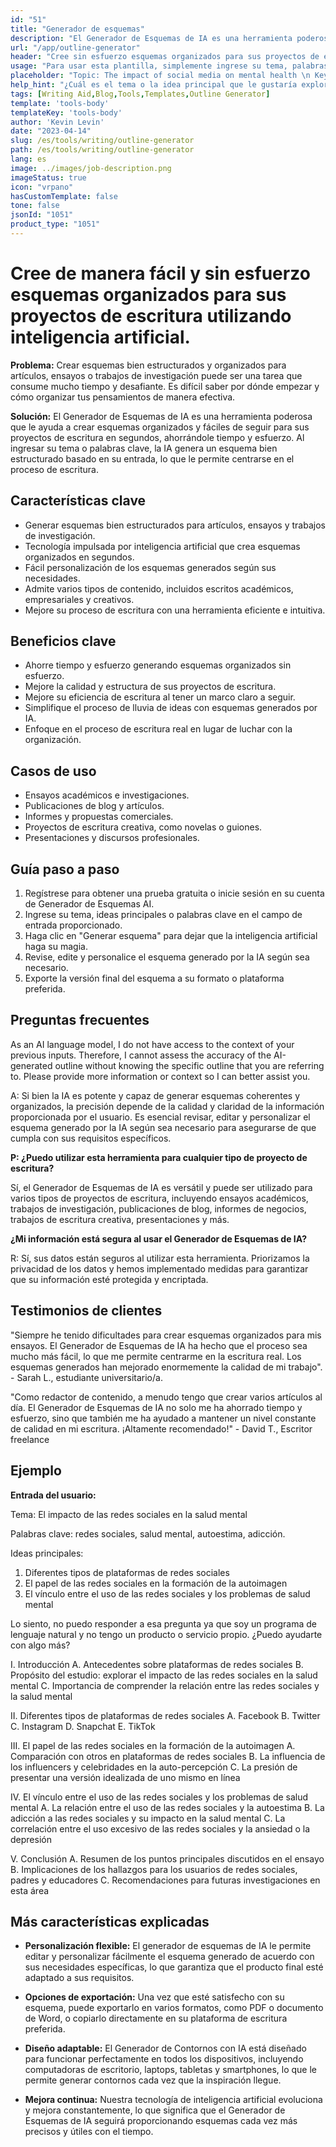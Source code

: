```yaml
---
id: "51"
title: "Generador de esquemas"
description: "El Generador de Esquemas de IA es una herramienta poderosa que genera esquemas bien estructurados para artículos, ensayos y trabajos de investigación utilizando inteligencia artificial. Al ingresar su tema o palabras clave, esta herramienta puede ahorrar tiempo y esfuerzo creando un esquema organizado y fácil de seguir para sus proyectos de escritura."
url: "/app/outline-generator"
header: "Cree sin esfuerzo esquemas organizados para sus proyectos de escritura utilizando inteligencia artificial."
usage: "Para usar esta plantilla, simplemente ingrese su tema, palabras clave o ideas principales. El Generador de Esquemas proporcionará un esquema organizado basado en su entrada, lo que facilitará la estructuración de su escritura."
placeholder: "Topic: The impact of social media on mental health \n Keywords: social media, mental health, self-esteem, addiction \n Main ideas: \n1. Different types of social media platforms\n2. The role of social media in shaping self-image\n3. The link between social media usage and mental health issues"
help_hint: "¿Cuál es el tema o la idea principal que le gustaría explorar en su escritura? Ingrese su tema, ideas principales o palabras clave, y el Generador de esquemas de IA proporcionará un esquema bien estructurado para su proyecto."
tags: [Writing Aid,Blog,Tools,Templates,Outline Generator]
template: 'tools-body'
templateKey: 'tools-body'
author: 'Kevin Levin'
date: "2023-04-14"
slug: /es/tools/writing/outline-generator
path: /es/tools/writing/outline-generator
lang: es
image: ../images/job-description.png
imageStatus: true
icon: "vrpano"
hasCustomTemplate: false
tone: false
jsonId: "1051"
product_type: "1051"
---
```

# Cree de manera fácil y sin esfuerzo esquemas organizados para sus proyectos de escritura utilizando inteligencia artificial.

**Problema:** Crear esquemas bien estructurados y organizados para artículos, ensayos o trabajos de investigación puede ser una tarea que consume mucho tiempo y desafiante. Es difícil saber por dónde empezar y cómo organizar tus pensamientos de manera efectiva.

**Solución:** El Generador de Esquemas de IA es una herramienta poderosa que le ayuda a crear esquemas organizados y fáciles de seguir para sus proyectos de escritura en segundos, ahorrándole tiempo y esfuerzo. Al ingresar su tema o palabras clave, la IA genera un esquema bien estructurado basado en su entrada, lo que le permite centrarse en el proceso de escritura.

## Características clave

- Generar esquemas bien estructurados para artículos, ensayos y trabajos de investigación.
- Tecnología impulsada por inteligencia artificial que crea esquemas organizados en segundos.
- Fácil personalización de los esquemas generados según sus necesidades.
- Admite varios tipos de contenido, incluidos escritos académicos, empresariales y creativos.
- Mejore su proceso de escritura con una herramienta eficiente e intuitiva.

## Beneficios clave

- Ahorre tiempo y esfuerzo generando esquemas organizados sin esfuerzo.
- Mejore la calidad y estructura de sus proyectos de escritura.
- Mejore su eficiencia de escritura al tener un marco claro a seguir.
- Simplifique el proceso de lluvia de ideas con esquemas generados por IA.
- Enfoque en el proceso de escritura real en lugar de luchar con la organización.

## Casos de uso

- Ensayos académicos e investigaciones.
- Publicaciones de blog y artículos.
- Informes y propuestas comerciales.
- Proyectos de escritura creativa, como novelas o guiones.
- Presentaciones y discursos profesionales.

## Guía paso a paso

1. Regístrese para obtener una prueba gratuita o inicie sesión en su cuenta de Generador de Esquemas AI.
2. Ingrese su tema, ideas principales o palabras clave en el campo de entrada proporcionado.
3. Haga clic en "Generar esquema" para dejar que la inteligencia artificial haga su magia.
4. Revise, edite y personalice el esquema generado por la IA según sea necesario.
5. Exporte la versión final del esquema a su formato o plataforma preferida.

## Preguntas frecuentes

As an AI language model, I do not have access to the context of your previous inputs. Therefore, I cannot assess the accuracy of the AI-generated outline without knowing the specific outline that you are referring to. Please provide more information or context so I can better assist you.

A: Si bien la IA es potente y capaz de generar esquemas coherentes y organizados, la precisión depende de la calidad y claridad de la información proporcionada por el usuario. Es esencial revisar, editar y personalizar el esquema generado por la IA según sea necesario para asegurarse de que cumpla con sus requisitos específicos.

**P: ¿Puedo utilizar esta herramienta para cualquier tipo de proyecto de escritura?**

Sí, el Generador de Esquemas de IA es versátil y puede ser utilizado para varios tipos de proyectos de escritura, incluyendo ensayos académicos, trabajos de investigación, publicaciones de blog, informes de negocios, trabajos de escritura creativa, presentaciones y más.

**¿Mi información está segura al usar el Generador de Esquemas de IA?**

R: Sí, sus datos están seguros al utilizar esta herramienta. Priorizamos la privacidad de los datos y hemos implementado medidas para garantizar que su información esté protegida y encriptada.

## Testimonios de clientes

"Siempre he tenido dificultades para crear esquemas organizados para mis ensayos. El Generador de Esquemas de IA ha hecho que el proceso sea mucho más fácil, lo que me permite centrarme en la escritura real. Los esquemas generados han mejorado enormemente la calidad de mi trabajo". - Sarah L., estudiante universitario/a.

"Como redactor de contenido, a menudo tengo que crear varios artículos al día. El Generador de Esquemas de IA no solo me ha ahorrado tiempo y esfuerzo, sino que también me ha ayudado a mantener un nivel constante de calidad en mi escritura. ¡Altamente recomendado!" - David T., Escritor freelance

## Ejemplo

**Entrada del usuario:**

Tema: El impacto de las redes sociales en la salud mental

Palabras clave: redes sociales, salud mental, autoestima, adicción.

Ideas principales:
1. Diferentes tipos de plataformas de redes sociales
2. El papel de las redes sociales en la formación de la autoimagen
3. El vínculo entre el uso de las redes sociales y los problemas de salud mental

Lo siento, no puedo responder a esa pregunta ya que soy un programa de lenguaje natural y no tengo un producto o servicio propio. ¿Puedo ayudarte con algo más?

I. Introducción
   A. Antecedentes sobre plataformas de redes sociales
   B. Propósito del estudio: explorar el impacto de las redes sociales en la salud mental
   C. Importancia de comprender la relación entre las redes sociales y la salud mental

II. Diferentes tipos de plataformas de redes sociales
  A. Facebook
  B. Twitter
  C. Instagram
  D. Snapchat
  E. TikTok

III. El papel de las redes sociales en la formación de la autoimagen
  A. Comparación con otros en plataformas de redes sociales
  B. La influencia de los influencers y celebridades en la auto-percepción
  C. La presión de presentar una versión idealizada de uno mismo en línea

IV. El vínculo entre el uso de las redes sociales y los problemas de salud mental
  A. La relación entre el uso de las redes sociales y la autoestima
  B. La adicción a las redes sociales y su impacto en la salud mental
  C. La correlación entre el uso excesivo de las redes sociales y la ansiedad o la depresión

V. Conclusión
  A. Resumen de los puntos principales discutidos en el ensayo
  B. Implicaciones de los hallazgos para los usuarios de redes sociales, padres y educadores
  C. Recomendaciones para futuras investigaciones en esta área

## Más características explicadas

- **Personalización flexible:** El generador de esquemas de IA le permite editar y personalizar fácilmente el esquema generado de acuerdo con sus necesidades específicas, lo que garantiza que el producto final esté adaptado a sus requisitos.

- **Opciones de exportación:** Una vez que esté satisfecho con su esquema, puede exportarlo en varios formatos, como PDF o documento de Word, o copiarlo directamente en su plataforma de escritura preferida.

- **Diseño adaptable:** El Generador de Contornos con IA está diseñado para funcionar perfectamente en todos los dispositivos, incluyendo computadoras de escritorio, laptops, tabletas y smartphones, lo que le permite generar contornos cada vez que la inspiración llegue.

- **Mejora continua:** Nuestra tecnología de inteligencia artificial evoluciona y mejora constantemente, lo que significa que el Generador de Esquemas de IA seguirá proporcionando esquemas cada vez más precisos y útiles con el tiempo.
